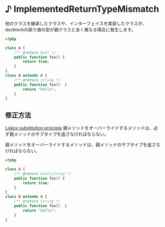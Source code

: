 # ♪ ImplementedReturnTypeMismatch

他のクラスを継承したクラスや、インターフェイスを実装したクラスが、 docblockの戻り値の型が親クラスと全く異なる場合に発生します。 

```php
<?php

class A {
    /** @return bool */
    public function foo() {
        return true;
    }
}
class B extends A {
    /** @return string */
    public function foo()  {
        return "hello";
    }
}
```

## 修正方法

[Liskov substitution principle](https://en.wikipedia.org/wiki/Liskov_substitution_principle) 親メソッドをオーバーライドするメソッドは、必ず親メソッドのサブタイプを返さなければならない。

親メソッドをオーバーライドするメソッドは、親メソッドのサブタイプを返さなければならない。

```php
<?php

class A {
    /** @return bool|string */
    public function foo() {
        return true;
    }
}
class B extends A {
    /** @return string */
    public function foo()  {
        return "hello";
    }
}
```

